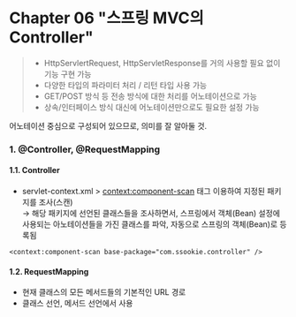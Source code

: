 # Chapter 06 "스프링 MVC의 Controller"

>* HttpServlertRequest, HttpServletResponse를 거의 사용할 필요 없이 기능 구현 가능
>* 다양한 타입의 파라미터 처리 / 리턴 타입 사용 가능
>* GET/POST 방식 등 전송 방식에 대한 처리를 어노테이션으로 가능
>* 상속/인터페이스 방식 대신에 어노테이션만으로도 필요한 설정 가능

어노테이션 중심으로 구성되어 있으므로, 의미를 잘 알아둘 것.

### 1. @Controller, @RequestMapping

#### 1.1. Controller
* servlet-context.xml > <context:component-scan> 태그 이용하여 지정된 패키지를 조사(스캔)<br>
→ 해당 패키지에 선언된 클래스들을 조사하면서, 스프링에서 객체(Bean) 설정에 사용되는 아노테이션들을 가진 클래스를 파악, 자동으로 스프링의 객체(Bean)로 등록됨
```properties
<context:component-scan base-package="com.ssookie.controller" />
```
#### 1.2. RequestMapping
* 현재 클래스의 모든 메서드들의 기본적인 URL 경로
* 클래스 선언, 메서드 선언에서 사용



